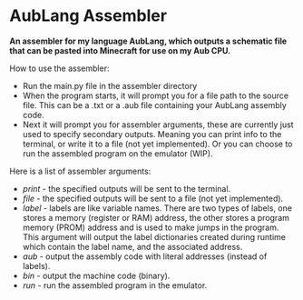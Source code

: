 # AubLang Assembler

**An assembler for my language AubLang, which outputs a schematic file that can be pasted into Minecraft for use on my Aub CPU.**

How to use the assembler:
- Run the main.py file in the assembler directory
- When the program starts, it will prompt you for a file path to the source file. This can be a .txt or a .aub file containing your AubLang assembly code.
- Next it will prompt you for assembler arguments, these are currently just used to specify secondary outputs. Meaning you can print info to the terminal, or write it to a file (not yet implemented). Or you can choose to run the assembled program on the emulator (WIP).

Here is a list of assembler arguments:
- *print* - the specified outputs will be sent to the terminal.
- *file* - the specified outputs will be sent to a file (not yet implemented).
- *label* - labels are like variable names. There are two types of labels, one stores a memory (register or RAM) address, the other stores a program memory (PROM) address and is used to make jumps in the program. This argument will output the label dictionaries created during runtime which contain the label name, and the associated address.
- *aub* - output the assembly code with literal addresses (instead of labels).
- *bin* - output the machine code (binary).
- *run* - run the assembled program in the emulator.
